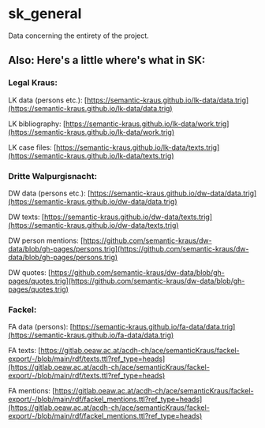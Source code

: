 # sk_general
Data concerning the entirety of the project.

## Also: Here's a little where's what in SK:
### Legal Kraus:
LK data (persons etc.): [https://semantic-kraus.github.io/lk-data/data.trig](https://semantic-kraus.github.io/lk-data/data.trig)

LK bibliography: [https://semantic-kraus.github.io/lk-data/work.trig](https://semantic-kraus.github.io/lk-data/work.trig)

LK case files: [https://semantic-kraus.github.io/lk-data/texts.trig](https://semantic-kraus.github.io/lk-data/texts.trig)

### Dritte Walpurgisnacht:
DW data (persons etc.): [https://semantic-kraus.github.io/dw-data/data.trig](https://semantic-kraus.github.io/dw-data/data.trig)

DW texts: [https://semantic-kraus.github.io/dw-data/texts.trig](https://semantic-kraus.github.io/dw-data/texts.trig)

DW person mentions: [https://github.com/semantic-kraus/dw-data/blob/gh-pages/persons.trig](https://github.com/semantic-kraus/dw-data/blob/gh-pages/persons.trig)

DW quotes: [https://github.com/semantic-kraus/dw-data/blob/gh-pages/quotes.trig](https://github.com/semantic-kraus/dw-data/blob/gh-pages/quotes.trig)

### Fackel:
FA data (persons): [https://semantic-kraus.github.io/fa-data/data.trig](https://semantic-kraus.github.io/fa-data/data.trig)

FA texts: [https://gitlab.oeaw.ac.at/acdh-ch/ace/semanticKraus/fackel-export/-/blob/main/rdf/texts.ttl?ref_type=heads](https://gitlab.oeaw.ac.at/acdh-ch/ace/semanticKraus/fackel-export/-/blob/main/rdf/texts.ttl?ref_type=heads)

FA mentions: [https://gitlab.oeaw.ac.at/acdh-ch/ace/semanticKraus/fackel-export/-/blob/main/rdf/fackel_mentions.ttl?ref_type=heads](https://gitlab.oeaw.ac.at/acdh-ch/ace/semanticKraus/fackel-export/-/blob/main/rdf/fackel_mentions.ttl?ref_type=heads)
 
